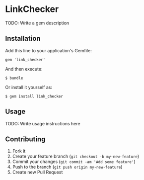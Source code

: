 # LinkChecker

TODO: Write a gem description

## Installation

Add this line to your application's Gemfile:

    gem 'link_checker'

And then execute:

    $ bundle

Or install it yourself as:

    $ gem install link_checker

## Usage

TODO: Write usage instructions here

## Contributing

1. Fork it
2. Create your feature branch (`git checkout -b my-new-feature`)
3. Commit your changes (`git commit -am 'Add some feature'`)
4. Push to the branch (`git push origin my-new-feature`)
5. Create new Pull Request
